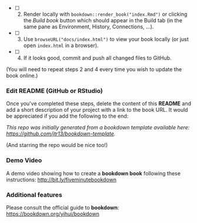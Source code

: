 
- [ ] 2. Render locally with `bookdown::render_book("index.Rmd")` or clicking the *Build book* button which should appear in the Build tab (in the same pane as Environment, History, Connections, ...).

- [ ] 3. Use `browseURL("docs/index.html")` to view your book locally (or just open `index.html` in a browser).

- [ ] 4. If it looks good, commit and push all changed files to GitHub. 

(You will need to repeat steps 2 and 4 every time you wish to update the book online.)

### Edit README	(GitHub or RStudio)

Once you've completed these steps, delete the content of this **README** and add a short description of your project with a link to the book URL. It would be appreciated if you add the following to the end:	

*This repo was initially generated from a bookdown template available here: https://github.com/jtr13/bookdown-template.*

(And starring the repo would be nice too!)

### Demo Video

A demo video showing how to create a **bookdown book** following these instructions: http://bit.ly/fiveminutebookdown

### Additional features

Please consult the official guide to **bookdown**: https://bookdown.org/yihui/bookdown


